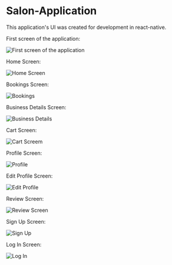 # Salon-Application
This application's UI was created for development in react-native.


First screen of the application:

![First screen of the application](https://user-images.githubusercontent.com/36971218/115458978-591e4d80-a1db-11eb-8fb1-effbe1086c29.jpg)

Home Screen:

![Home Screen](https://user-images.githubusercontent.com/36971218/115458979-59b6e400-a1db-11eb-9c9a-844b0ded659c.jpg)

Bookings Screen:

![Bookings](https://user-images.githubusercontent.com/36971218/115458970-57ed2080-a1db-11eb-9fa7-6cef714abf9e.jpg)

Business Details Screen:

![Business Details](https://user-images.githubusercontent.com/36971218/115458974-5885b700-a1db-11eb-9484-b4893688e130.jpg)

Cart Screen:

![Cart Screem](https://user-images.githubusercontent.com/36971218/115458976-591e4d80-a1db-11eb-8c82-ebd0164f3a12.jpg)

Profile Screen:

![Profile](https://user-images.githubusercontent.com/36971218/115458983-59b6e400-a1db-11eb-8353-3238def417c6.jpg)

Edit Profile Screen:

![Edit Profile](https://user-images.githubusercontent.com/36971218/115458977-591e4d80-a1db-11eb-9ac3-8cd6e7102463.jpg)

Review Screen:

![Review Screen](https://user-images.githubusercontent.com/36971218/115458984-5a4f7a80-a1db-11eb-835d-8810f08733ef.jpg)

Sign Up Screen:

![Sign Up](https://user-images.githubusercontent.com/36971218/115458985-5a4f7a80-a1db-11eb-8e50-451f840bf35f.jpg)

Log In Screen:

![Log In](https://user-images.githubusercontent.com/36971218/115458982-59b6e400-a1db-11eb-95c7-2680ee2caefb.jpg)


